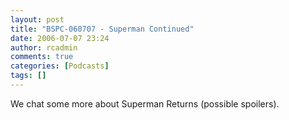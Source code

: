```yaml
---
layout: post
title: "BSPC-060707 - Superman Continued"
date: 2006-07-07 23:24
author: rcadmin
comments: true
categories: [Podcasts]
tags: []
---
```

We chat some more about Superman Returns (possible spoilers).
